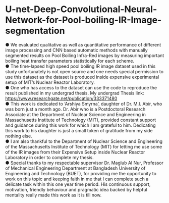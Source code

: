 # U-net-Deep-Convolutional-Neural-Network-for-Pool-boiling-IR-Image-segmentation
● We evaluated qualitative as well as quantitative performance of different image processing and CNN based automatic methods with manually segmented results on Pool Boiling Infra-Red images by measuring important boiling heat transfer parameters statistically for each scheme.<br >
● The time-lapsed high speed pool boiling IR image dataset used in this study unfortunately is not open source and one needs special permission to use this dataset as the dataset is produced inside expensive experimental setup of MIT’s Nuclear Reactor Laboratory.<br >
● One who has access to the dataset can use the code to reproduce the result published in my undergrad thesis. My undergrad Thesis link: https://www.researchgate.net/publication/333371480 <br >
● This work is dedicated to ‘Arshiya Smyrna’, daughter of Dr. M.I. Abir, who was born just a month ago. Dr. Abir who is a Postdoctoral Research Associate at the Department of Nuclear Science and Engineering in Massachusetts Institute of Technology (MIT), provided constant support and guidance during this work for which I am grateful to him. Dedicating this work to his daughter is just a small token of gratitude from my side nothing else. <br >
● I am also thankful to the Department of Nuclear Science and Engineering of the Massachusetts Institute of Technology (MIT) for letting me use some of the IR images from their Expensive Setup inside Nuclear Reactor Laboratory in order to complete my thesis. <br >
● Special thanks to my respectable supervisor Dr. Maglub Al Nur, Professor of Mechanical Engineering Department at Bangladesh University of Engineering and Technology (BUET), for providing me the opportunity to work on this topic and keeping faith in me that I can complete such a delicate task within this one year time period. His continuous support, motivation, friendly behaviour and pragmatic idea backed by helpful mentality really made this work as it is till now.
